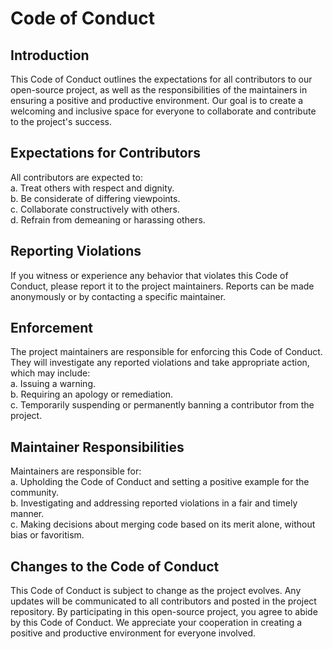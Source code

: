 # Code of Conduct

## Introduction
This Code of Conduct outlines the expectations for all contributors to our open-source project, as well as the responsibilities of the maintainers in ensuring a positive and productive environment. Our goal is to create a welcoming and inclusive space for everyone to collaborate and contribute to the project's success.

## Expectations for Contributors  
All contributors are expected to:  
a. Treat others with respect and dignity.  
b. Be considerate of differing viewpoints.  
c. Collaborate constructively with others.  
d. Refrain from demeaning or harassing others.  

## Reporting Violations
If you witness or experience any behavior that violates this Code of Conduct, please report it to the project maintainers. Reports can be made anonymously or by contacting a specific maintainer.  

## Enforcement
The project maintainers are responsible for enforcing this Code of Conduct. They will investigate any reported violations and take appropriate action, which may include:  
a. Issuing a warning.  
b. Requiring an apology or remediation.  
c. Temporarily suspending or permanently banning a contributor from the project.  

## Maintainer Responsibilities
Maintainers are responsible for:  
a. Upholding the Code of Conduct and setting a positive example for the community.  
b. Investigating and addressing reported violations in a fair and timely manner.  
c. Making decisions about merging code based on its merit alone, without bias or favoritism.  

## Changes to the Code of Conduct
This Code of Conduct is subject to change as the project evolves. Any updates will be communicated to all contributors and posted in the project repository.
By participating in this open-source project, you agree to abide by this Code of Conduct. We appreciate your cooperation in creating a positive and productive environment for everyone involved.
